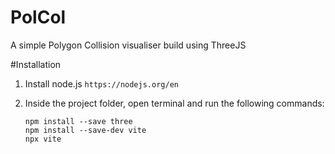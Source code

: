 # PolCol
A simple Polygon Collision visualiser build using ThreeJS

#Installation
1. Install node.js `https://nodejs.org/en`
2. Inside the project folder, open terminal and run the following commands:


    ```
    npm install --save three
    npm install --save-dev vite
    npx vite
    ```

